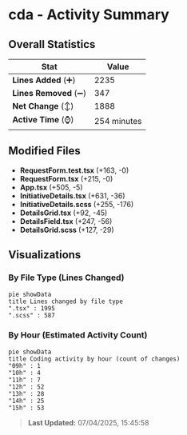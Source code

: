 # cda - Activity Summary 

## Overall Statistics

| Stat                   | Value                                                             |
| ---------------------- | ----------------------------------------------------------------- |
| **Lines Added** (➕)   | 2235                                          |
| **Lines Removed** (➖) | 347                                        |
| **Net Change** (↕)    | 1888                |
| **Active Time** (⌚)   | 254 minutes |


## Modified Files
- **RequestForm.test.tsx** (+163, -0)
- **RequestForm.tsx** (+215, -0)
- **App.tsx** (+505, -5)
- **InitiativeDetails.tsx** (+631, -36)
- **InitiativeDetails.scss** (+255, -176)
- **DetailsGrid.tsx** (+92, -45)
- **DetailsField.tsx** (+247, -56)
- **DetailsGrid.scss** (+127, -29)

## Visualizations

### By File Type (Lines Changed)

```mermaid
pie showData
title Lines changed by file type
".tsx" : 1995
".scss" : 587
```

### By Hour (Estimated Activity Count)

```mermaid
pie showData
title Coding activity by hour (count of changes)
"09h" : 1
"10h" : 4
"11h" : 7
"12h" : 52
"13h" : 28
"14h" : 25
"15h" : 53
```


> **Last Updated:** 07/04/2025, 15:45:58